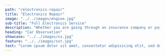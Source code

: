 ```yaml
---
path: "/electronics-repair"
title: "Electronics Repair"
image: "../../images/engine.jpg"
sub-title: "Full Electronics Service"
description: "Whether you are going through an insurance company or paying out of pocket, we will go the extra mile in providing you with friendly experienced office staff, fast and convenient service, with guaranteed quality vehicle repairs. We will restore your car, truck, van, or SUV to pre-accident condition as fast as possible and get you back on the road."
heading: "Car Observation"
showcase: "../../images/ss.jpg"
feature: "../../images/sst.jpg"
text: "Lorem ipsum dolor sit amet, consectetur adipisicing elit, sed do eiusmod tempor incididunt ut labore et dolore magna aliqua. Ut enim ad minim veniam. Lorem ipsum dolor sit amet, consectetur adipisicing elit, sed do eiusmod tempor incididunt ut labore et dolore magna aliqua. Ut enim ad minim veniam."
---
```

